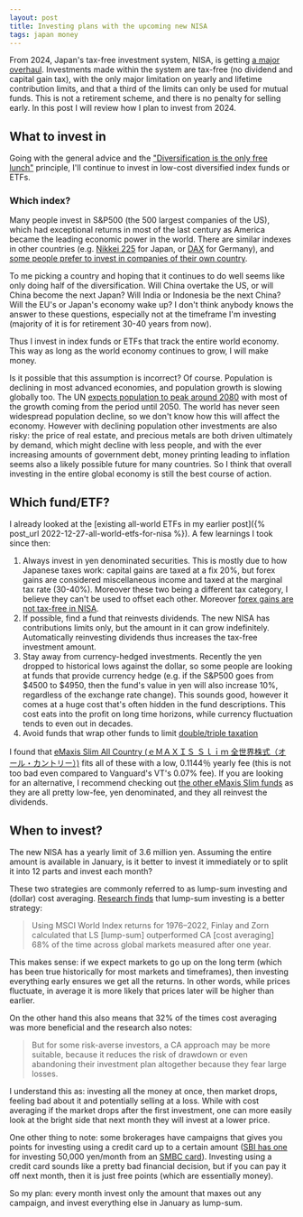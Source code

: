 ```yaml
---
layout: post
title: Investing plans with the upcoming new NISA
tags: japan money
---
```


From 2024, Japan's tax-free investment system, NISA, is getting [a major overhaul](https://www.retirejapan.com/nisa/#2024-nisa). Investments made within the system are tax-free (no dividend and capital gain tax), with the only major limitation on yearly and lifetime contribution limits, and that a third of the limits can only be used for mutual funds. This is not a retirement scheme, and there is no penalty for selling early. In this post I will review how I plan to invest from 2024.

<!--break-->

## What to invest in

Going with the general advice and the ["Diversification is the only free lunch"](https://www.netwealth.com/ourviews/diversification-is-the-only-free-lunch-in-investing/) principle, I'll continue to invest in low-cost diversified index funds or ETFs.

### Which index?

Many people invest in S&P500 (the 500 largest companies of the US), which had exceptional returns in most of the last century as America became the leading economic power in the world. There are similar indexes in other countries (e.g. [Nikkei 225](https://en.wikipedia.org/wiki/Nikkei_225) for Japan, or [DAX](https://en.wikipedia.org/wiki/DAX) for Germany), and [some people prefer to invest in companies of their own country](https://www.investopedia.com/terms/h/home-country-bias.asp).

To me picking a country and hoping that it continues to do well seems like only doing half of the diversification. Will China overtake the US, or will China become the next Japan? Will India or Indonesia be the next China? Will the EU's or Japan's economy wake up? I don't think anybody knows the answer to these questions, especially not at the timeframe I'm investing (majority of it is for retirement 30-40 years from now).

Thus I invest in index funds or ETFs that track the entire world economy. This way as long as the world economy continues to grow, I will make money. 

Is it possible that this assumption is incorrect? Of course. Population is declining in most advanced economies, and population growth is slowing globally too. The UN [expects population to peak around 2080](https://www.un.org/en/global-issues/population#:~:text=Our%20growing%20population&text=The%20world's%20population%20is%20expected,billion%20in%20the%20mid%2D2080s.) with most of the growth coming from the period until 2050. The world has never seen widespread population decline, so we don't know how this will affect the economy. However with declining population other investments are also risky: the price of real estate, and precious metals are both driven ultimately by demand, which might decline with less people, and with the ever increasing amounts of government debt, money printing leading to inflation seems also a likely possible future for many countries. So I think that overall investing in the entire global economy is still the best course of action.

## Which fund/ETF?

I already looked at the [existing all-world ETFs in my earlier post]({% post_url 2022-12-27-all-world-etfs-for-nisa %}). A few learnings I took since then:

1. Always invest in yen denominated securities. This is mostly due to how Japanese taxes work: capital gains are taxed at a fix 20%, but forex gains are considered miscellaneous income and taxed at the marginal tax rate (30-40%). Moreover these two being a different tax category, I believe they can't be used to offset each other. Moreover [forex gains are not tax-free in NISA](https://info.monex.co.jp/help/us-stock/nisa-caution.html#:~:text=%E3%81%BE%E3%81%9F%E3%80%81%E7%82%BA%E6%9B%BF%E5%8F%96%E5%BC%95%E3%81%A7%E7%99%BA%E7%94%9F%E3%81%97%E3%81%9F%E7%82%BA%E6%9B%BF%E6%90%8D%E7%9B%8A%E3%81%AB%E3%81%A4%E3%81%84%E3%81%A6%E3%81%AFNISA%E3%81%AE%E5%88%B6%E5%BA%A6%E5%AF%BE%E8%B1%A1%E5%A4%96%E3%81%A8%E3%81%AA%E3%82%8A%E3%81%BE%E3%81%99%E3%80%82).
2. If possible, find a fund that reinvests dividends. The new NISA has contributions limits only, but the amount in it can grow indefinitely. Automatically reinvesting dividends thus increases the tax-free investment amount.
3. Stay away from currency-hedged investments. Recently the yen dropped to historical lows against the dollar, so some people are looking at funds that provide currency hedge (e.g. if the S&P500 goes from $4500 to $4950, then the fund's value in yen will also increase 10%, regardless of the exchange rate change). This sounds good, however it comes at a huge cost that's often hidden in the fund descriptions. This cost eats into the profit on long time horizons, while currency fluctuation tends to even out in decades.
4. Avoid funds that wrap other funds to limit [double/triple taxation](https://retirewiki.jp/wiki/Japanese_global_index_funds#The_triple_taxation_problem)

I found that [eMaxis Slim All Country (ｅＭＡＸＩＳ Ｓｌｉｍ 全世界株式（オール・カントリー）)](https://emaxis.jp/fund/253425.html) fits all of these with a low, 0.1144％ yearly fee (this is not too bad even compared to Vanguard's VT's 0.07% fee). If you are looking for an alternative, I recommend checking out [the other eMaxis Slim funds](https://medium.com/@retirejapan/japans-best-mutual-fund-lineup-72ebf1500bf5) as they are all pretty low-fee, yen denominated, and they all reinvest the dividends.

## When to invest?

The new NISA has a yearly limit of 3.6 million yen. Assuming the entire amount is available in January, is it better to invest it immediately or to split it into 12 parts and invest each month?

These two strategies are commonly referred to as lump-sum investing and (dollar) cost averaging. [Research finds](https://investor.vanguard.com/investor-resources-education/news/lump-sum-investing-versus-cost-averaging-which-is-better) that lump-sum investing is a better strategy:

> Using MSCI World Index returns for 1976–2022, Finlay and Zorn calculated that LS [lump-sum] outperformed CA [cost  averaging] 68% of the time across global markets measured after one year.

This makes sense: if we expect markets to go up on the long term (which has been true historically for most markets and timeframes), then investing everything early ensures we get all the returns. In other words, while prices fluctuate, in average it is more likely that prices later will be higher than earlier.

On the other hand this also means that 32% of the times cost averaging was more beneficial and the research also notes: 

> But for some risk-averse investors, a CA approach may be more suitable, because it reduces the risk of drawdown or even abandoning their investment plan altogether because they fear large losses.

I understand this as: investing all the money at once, then market drops, feeling bad about it and potentially selling at a loss. While with cost averaging if the market drops after the first investment, one can more easily look at the bright side that next month they will invest at a lower price.

One other thing to note: some brokerages have campaigns that gives you points for investing using a credit card up to a certain amount ([SBI has one](https://go.sbisec.co.jp/lp/sbixsmcc_211213.html) for investing 50,000 yen/month from an [SMBC card](https://www.smbc-card.com/mem/for_sbi/index.jsp)). Investing using a credit card sounds like a pretty bad financial decision, but if you can pay it off next month, then it is just free points (which are essentially money). 

So my plan: every month invest only the amount that maxes out any campaign, and invest everything else in January as lump-sum.
